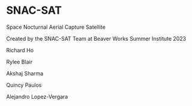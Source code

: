 # SNAC-SAT
Space Nocturnal Aerial Capture Satellite

Created by the SNAC-SAT Team at Beaver Works Summer Institute 2023

Richard Ho

Rylee Blair

Akshaj Sharma

Quincy Paulos

Alejandro Lopez-Vergara
